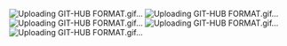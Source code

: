 ![Uploading GIT-HUB FORMAT.gif…]()
![Uploading GIT-HUB FORMAT.gif…]()
![Uploading GIT-HUB FORMAT.gif…]()
![Uploading GIT-HUB FORMAT.gif…]()
![Uploading GIT-HUB FORMAT.gif…]()
